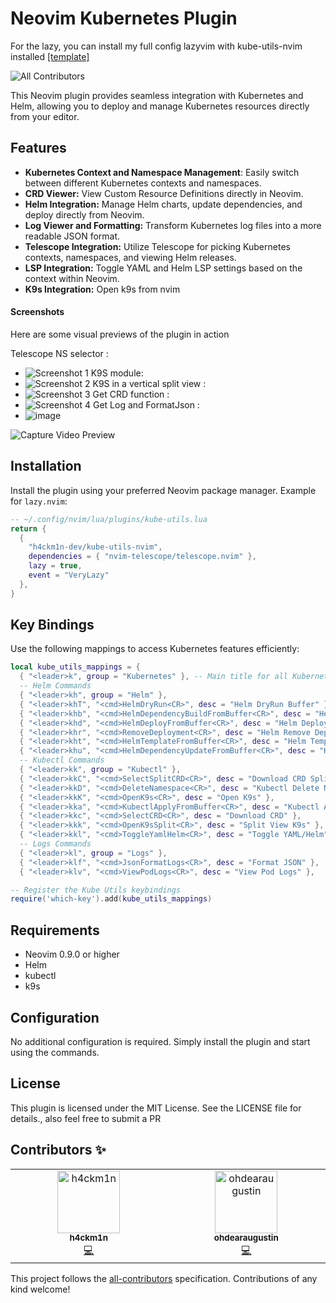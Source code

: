 # Neovim Kubernetes Plugin

For the lazy, you can install my full config lazyvim with kube-utils-nvim installed [[template]](https://github.com/h4ckm1n-dev/h4ckm1n-lazyvim-template)

![All Contributors](https://img.shields.io/badge/all_contributors-2-orange.svg?style=flat-square)

This Neovim plugin provides seamless integration with Kubernetes and Helm, allowing you to deploy and manage Kubernetes resources directly from your editor.

## Features

- **Kubernetes Context and Namespace Management**: Easily switch between different Kubernetes contexts and namespaces.
- **CRD Viewer:** View Custom Resource Definitions directly in Neovim.
- **Helm Integration:** Manage Helm charts, update dependencies, and deploy directly from Neovim.
- **Log Viewer and Formatting:** Transform Kubernetes log files into a more readable JSON format.
- **Telescope Integration:** Utilize Telescope for picking Kubernetes contexts, namespaces, and viewing Helm releases.
- **LSP Integration:** Toggle YAML and Helm LSP settings based on the context within Neovim.
- **K9s Integration:** Open k9s from nvim

#### Screenshots

Here are some visual previews of the plugin in action

Telescope NS selector :

- ![Screenshot 1](https://github.com/h4ckm1n-dev/kube-utils-nvim/assets/97511408/bbfe3a51-6117-413f-9d31-9f66517994c2)
  K9S module:
- ![Screenshot 2](https://github.com/h4ckm1n-dev/kube-utils-nvim/assets/97511408/c6139ddf-e9af-4665-bd57-a829b236bac2)
  K9S in a vertical split view :
- ![Screenshot 3](https://github.com/h4ckm1n-dev/kube-utils-nvim/assets/97511408/8c3cbaf8-d3c0-44a8-b487-4858e06b86f7)
  Get CRD function :
- ![Screenshot 4](https://github.com/h4ckm1n-dev/kube-utils-nvim/assets/97511408/b5c1158e-5c93-41aa-b9ee-6fa5e2d0cb2b)
  Get Log and FormatJson :
- ![image](https://github.com/h4ckm1n-dev/kube-utils-nvim/assets/97511408/52c7ecc8-9bb7-4dc0-a0cb-8e886d4ce645)

![Capture Video Preview](https://github.com/h4ckm1n-dev/kube-utils-nvim/assets/97511408/d575048c-2f88-415a-a62f-90db935d6951)

## Installation

Install the plugin using your preferred Neovim package manager. Example for `lazy.nvim`:

```lua
-- ~/.config/nvim/lua/plugins/kube-utils.lua
return {
  {
    "h4ckm1n-dev/kube-utils-nvim",
    dependencies = { "nvim-telescope/telescope.nvim" },
    lazy = true,
    event = "VeryLazy"
  },
}

```

## Key Bindings

Use the following mappings to access Kubernetes features efficiently:

```lua
local kube_utils_mappings = {
  { "<leader>k", group = "Kubernetes" }, -- Main title for all Kubernetes related commands
  -- Helm Commands
  { "<leader>kh", group = "Helm" },
  { "<leader>khT", "<cmd>HelmDryRun<CR>", desc = "Helm DryRun Buffer" },
  { "<leader>khb", "<cmd>HelmDependencyBuildFromBuffer<CR>", desc = "Helm Dependency Build" },
  { "<leader>khd", "<cmd>HelmDeployFromBuffer<CR>", desc = "Helm Deploy Buffer to Context" },
  { "<leader>khr", "<cmd>RemoveDeployment<CR>", desc = "Helm Remove Deployment From Buffer" },
  { "<leader>kht", "<cmd>HelmTemplateFromBuffer<CR>", desc = "Helm Template From Buffer" },
  { "<leader>khu", "<cmd>HelmDependencyUpdateFromBuffer<CR>", desc = "Helm Dependency Update" },
  -- Kubectl Commands
  { "<leader>kk", group = "Kubectl" },
  { "<leader>kkC", "<cmd>SelectSplitCRD<CR>", desc = "Download CRD Split" },
  { "<leader>kkD", "<cmd>DeleteNamespace<CR>", desc = "Kubectl Delete Namespace" },
  { "<leader>kkK", "<cmd>OpenK9s<CR>", desc = "Open K9s" },
  { "<leader>kka", "<cmd>KubectlApplyFromBuffer<CR>", desc = "Kubectl Apply From Buffer" },
  { "<leader>kkc", "<cmd>SelectCRD<CR>", desc = "Download CRD" },
  { "<leader>kkk", "<cmd>OpenK9sSplit<CR>", desc = "Split View K9s" },
  { "<leader>kkl", "<cmd>ToggleYamlHelm<CR>", desc = "Toggle YAML/Helm" },
  -- Logs Commands
  { "<leader>kl", group = "Logs" },
  { "<leader>klf", "<cmd>JsonFormatLogs<CR>", desc = "Format JSON" },
  { "<leader>klv", "<cmd>ViewPodLogs<CR>", desc = "View Pod Logs" },

-- Register the Kube Utils keybindings
require('which-key').add(kube_utils_mappings)
```

## Requirements

- Neovim 0.9.0 or higher
- Helm
- kubectl
- k9s

## Configuration

No additional configuration is required. Simply install the plugin and start using the commands.

## License

This plugin is licensed under the MIT License. See the LICENSE file for details., also feel free to submit a PR

## Contributors ✨

<!-- ALL-CONTRIBUTORS-LIST:START - Do not remove or modify this section -->
<!-- prettier-ignore-start -->
<!-- markdownlint-disable -->
<table>
  <tbody>
    <tr>
      <td align="center" valign="top" width="14.28%"><a href="https://github.com/h4ckm1n-dev"><img src="https://avatars.githubusercontent.com/u/97511408?v=4?s=100" width="100px;" alt="h4ckm1n"/><br /><sub><b>h4ckm1n</b></sub></a><br /><a href="https://github.com/h4ckm1n-dev/kube-utils-nvim/commits?author=h4ckm1n-dev" title="Code">💻</a></td>
      <td align="center" valign="top" width="14.28%"><a href="https://github.com/ohdearaugustin"><img src="https://avatars.githubusercontent.com/u/14001491?v=4?s=100" width="100px;" alt="ohdearaugustin"/><br /><sub><b>ohdearaugustin</b></sub></a><br /><a href="https://github.com/h4ckm1n-dev/kube-utils-nvim/commits?author=ohdearaugustin" title="Code">💻</a></td>
    </tr>
  </tbody>
</table>

<!-- markdownlint-restore -->
<!-- prettier-ignore-end -->

<!-- ALL-CONTRIBUTORS-LIST:END -->

This project follows the [all-contributors](https://github.com/all-contributors/all-contributors) specification. Contributions of any kind welcome!
